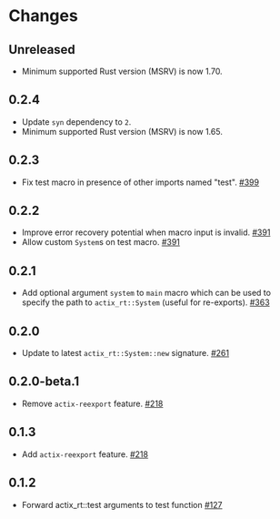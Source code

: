 # Changes

## Unreleased

- Minimum supported Rust version (MSRV) is now 1.70.

## 0.2.4

- Update `syn` dependency to `2`.
- Minimum supported Rust version (MSRV) is now 1.65.

## 0.2.3

- Fix test macro in presence of other imports named "test". [#399]

[#399]: https://github.com/actix/actix-net/pull/399

## 0.2.2

- Improve error recovery potential when macro input is invalid. [#391]
- Allow custom `System`s on test macro. [#391]

[#391]: https://github.com/actix/actix-net/pull/391

## 0.2.1

- Add optional argument `system` to `main` macro which can be used to specify the path to `actix_rt::System` (useful for re-exports). [#363]

[#363]: https://github.com/actix/actix-net/pull/363

## 0.2.0

- Update to latest `actix_rt::System::new` signature. [#261]

[#261]: https://github.com/actix/actix-net/pull/261

## 0.2.0-beta.1

- Remove `actix-reexport` feature. [#218]

[#218]: https://github.com/actix/actix-net/pull/218

## 0.1.3

- Add `actix-reexport` feature. [#218]

[#218]: https://github.com/actix/actix-net/pull/218

## 0.1.2

- Forward actix_rt::test arguments to test function [#127]

[#127]: https://github.com/actix/actix-net/pull/127
